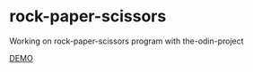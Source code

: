 # rock-paper-scissors
Working on rock-paper-scissors program with the-odin-project

<a href=https://szoker527.github.io/rock-paper-scissors>DEMO</a> 